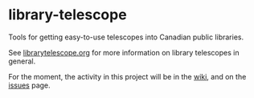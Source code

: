 # library-telescope
Tools for getting easy-to-use telescopes into Canadian public libraries.

See [librarytelescope.org](https://www.librarytelescope.org/) for more information on library telescopes in general.

For the moment, the activity in this project will be in the [wiki](https://github.com/ltp-canada/library-telescope/wiki), and on the [issues](https://github.com/ltp-canada/library-telescope/issues) page.
